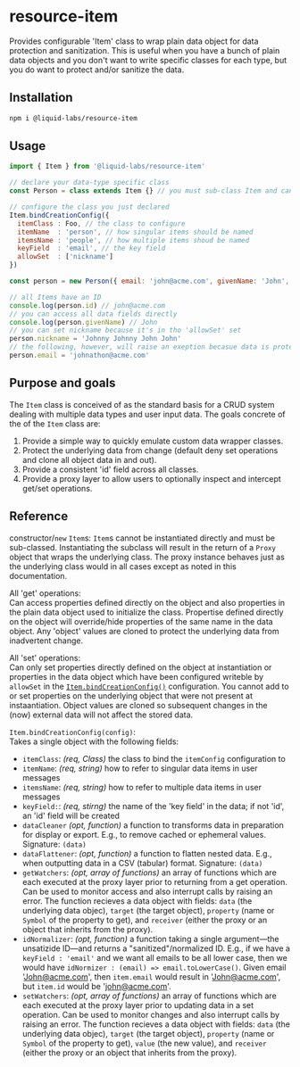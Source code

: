# resource-item

Provides configurable 'Item' class to wrap plain data object for data protection and sanitization. This is useful when you have a bunch of plain data objects and you don't want to write specific classes for each type, but you do want to protect and/or sanitize the data.

## Installation

```bash
npm i @liquid-labs/resource-item
```

## Usage

```javascript
import { Item } from '@liquid-labs/resource-item'

// declare your data-type specific class
const Person = class extends Item {} // you must sub-class Item and cannot create Item's directly

// configure the class you just declared
Item.bindCreationConfig({
  itemClass : Foo, // the class to configure
  itemName  : 'person', // how singular items should be named
  itemsName : 'people', // how multiple items shoud be named
  keyField  : 'email', // the key field
  allowSet  : ['nickname']
})

const person = new Person({ email: 'john@acme.com', givenName: 'John', nickname: 'Johnny Boy' })

// all Items have an ID
console.log(person.id) // john@acme.com
// you can access all data fields directly
console.log(person.givenName) // John
// you can set nickname because it's in tho 'allowSet' set
person.nickname = 'Johnny Johnny John John'
// the following, however, will raise an exeption becasue data is protected by default
person.email = 'johnathon@acme.com'
```

## Purpose and goals

The `Item` class is conceived of as the standard basis for a CRUD system dealing with multiple data types and user input data. The goals concrete of the of the `Item` class are:
1. Provide a simple way to quickly emulate custom data wrapper classes.
2. Protect the underlying data from change (default deny set operations and clone all object data in and out).
3. Provide a consistent 'id' field across all classes.
4. Provide a proxy layer to allow users to optionally inspect and intercept get/set operations.

## Reference

constructor/`new` `Item`s:
`Item`s cannot be instantiated directly and must be sub-classed. Instantiating the subclass will result in the return of a `Proxy` object that wraps the underlying class. The proxy instance behaves just as the underlying class would in all cases except as noted in this documentation.

All 'get' operations:\
Can access properties defined directly on the object and also properties in the plain data object used to initialize the class. Propertise defined directly on the object will override/hide properties of the same name in the data object. Any 'object' values are cloned to protect the underlying data from inadvertent change.

All 'set' operations:\
Can only set properties directly defined on the object at instantiation or properties in the data object which have been configured writeble by `allowSet` in the [`Item.bindCreationConfig()`](#item-bindcreationconfig) configuration. You cannot add to or set properties on the underlying object that were not present at instaantiation. Object values are cloned so subsequent changes in the (now) external data will not affect the stored data.

<span id="item-bindcreationconfig">`Item.bindCreationConfig(config)`</span>:\
Takes a single object with the following fields:
- `itemClass`: _(req, Class)_ the class to bind the `itemConfig` configuration to
- `itemName`: _(req, string)_ how to refer to singular data items in user messages
- `itemsName`: _(req, string)_ how to refer to multiple data items in user messages
- `keyField:`: _(req, stirng)_ the name of the 'key field' in the data; if not 'id', an 'id' field will be created
- `dataCleaner` _(opt, function)_ a function to transforms data in preparation for display or export. E.g., to remove cached or ephemeral values. Signature: `(data)`
- `dataFlattener`: _(opt, function)_ a function to flatten nested data. E.g., when outputting data in a CSV (tabular) format. Signature: `(data)`
- `getWatchers`: _(opt, array of functions)_ an array of functions which are each executed at the proxy layer prior to returning from a get operation. Can be used to monitor access and also interrupt calls by raising an error. The function recieves a data object with fields: `data` (the underlying data objec), `target` (the target object), `property` (name or `Symbol` of the property to get), and `receiver` (either the proxy or an object that inherits from the proxy).
- `idNormalizer`: _(opt, function)_ a function taking a single argument—the unsatizide ID—and returns a "sanitized"/normalized ID. E.g., if we have a `keyField : 'email'` and we want all emails to be all lower case, then we would have `idNormizer : (email) => email.toLowerCase()`. Given email 'John@acme.com', then `item.email` would result in 'John@acme.com', but `item.id` would be 'john@acme.com'.
- `setWatchers`: _(opt, array of functions)_ an array of functions which are each executed at the proxy layer prior to updating data in a set operation. Can be used to monitor changes and also interrupt calls by raising an error. The function recieves a data object with fields: `data` (the underlying data objec), `target` (the target object), `property` (name or `Symbol` of the property to get), `value` (the new value), and `receiver` (either the proxy or an object that inherits from the proxy).
